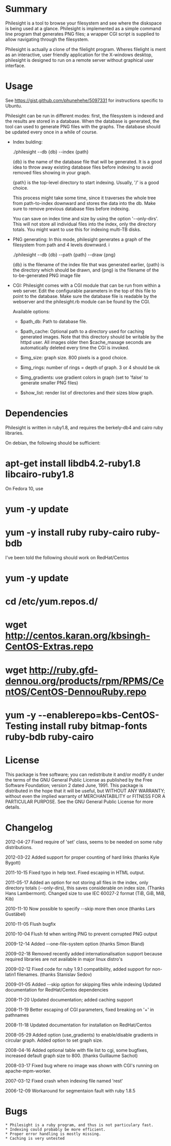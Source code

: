 Summary
=======

Philesight is a tool to browse your filesystem and see where the diskspace is
being used at a glance. Philesight is implemented as a simple command line
program that generates PNG files; a wrapper CGI script is supplied to allow
navigating through the filesystem.

Philesight is actually a clone of the filelight program. Wheres filelight is
ment as an interactive, user friendly application for the X-windows desktop,
philesight is designed to run on a remote server without graphical user
interface.


Usage
=====

See https://gist.github.com/phunehehe/5097331 for instructions specific to Ubuntu.

Philesight can be run in different modes: first, the filesystem is indexed
and the results are stored in a database. When the database is generated, the
tool can used to generate PNG files with the graphs. The database should be
updated every once in a while of course.

 * Index bulding:

    ./philesight --db {db} --index {path}

   {db} is the name of the database file that will be generated. It is a good
   idea to throw away existing database files before indexing to avoid removed
   files showing in your graph.

   {path} is the top-level directory to start indexing. Usually, '/' is a
   good choice.

   This process might take some time, since it traverses the whole tree
   from path-to-index downward and stores the data into the db. Make
   sure to remove previous database files before indexing.

   You can save on index time and size by using the option '--only-dirs'. This
   will not store all individual files into the index, only the directory
   totals. You might want to use this for indexing multi-TB disks.

 * PNG generating: In this mode, philesight generates a graph of the
   filesystem from path and 4 levels downward. i

    ./philesight --db {db} --path {path} --draw {png}

   {db} is the filename of the index file that was generated earlier,
   {path} is the directory which should be drawn, and {png} is the filename
   of the to-be-generated PNG image file


 * CGI: Philesight comes with a CGI module that can be run from within a
   web server. Edit the configurable parameters in the top of this file
   to point to the database. Make sure the database file is readable by
   the webserver and the philesight.rb module can be found by the CGI.

   Available options:

   * $path_db: Path to database file.

   * $path_cache: Optional path to a directory used for caching generated
     images. Note that this directory should be writable by the httpd user.
     All images older then $cache_maxage seconds are automatically deleted
     every time the CGI is invoked.

   * $img_size: graph size. 800 pixels is a good choice.

   * $img_rings: number of rings = depth of graph. 3 or 4 should be ok

   * $img_gradients: use gradient colors in graph (set to 'false' to generate
     smaller PNG files)

   * $show_list: render list of directories and their sizes blow graph.




Dependencies
============

Philesight is written in ruby1.8, and requires the berkely-db4 and cairo
ruby libraries.

On debian, the following should be sufficient:

  # apt-get install libdb4.2-ruby1.8 libcairo-ruby1.8

On Fedora 10, use

  # yum -y update
  # yum -y install ruby ruby-cairo ruby-bdb

I've been told the following should work on RedHat/Centos

  # yum -y update
  # cd /etc/yum.repos.d/
  # wget http://centos.karan.org/kbsingh-CentOS-Extras.repo
  # wget http://ruby.gfd-dennou.org/products/rpm/RPMS/CentOS/CentOS-DennouRuby.repo
  # yum -y --enablerepo=kbs-CentOS-Testing install ruby bitmap-fonts ruby-bdb ruby-cairo


License
=======

This package is free software; you can redistribute it and/or modify it under
the terms of the GNU General Public License as published by the Free Software
Foundation; version 2 dated June, 1991. This package is distributed in the hope
that it will be useful, but WITHOUT ANY WARRANTY; without even the implied
warranty of MERCHANTABILITY or FITNESS FOR A PARTICULAR PURPOSE. See the GNU
General Public License for more details.

Changelog
=========

2012-04-27  Fixed require of 'set' class, seems to be needed on some
        ruby distributions.

2012-03-22  Added support for proper counting of hard links (thanks
        Kyle Bygott)

2011-10-15  Fixed typo in help text. Fixed escaping in HTML output.

2011-05-17  Added an option for not storing all files in the index, only
        directory totals (--only-dirs), this saves considerable on
        index size. (Thanks Hans Lambermont). Changed size to use
        IEC 60027-2 format (TiB, GiB, MiB, Kib)

2010-11-10  Now possible to specify --skip <path> more then once (thanks
        Lars Gustäbel)

2010-11-05  Flush bugfix

2010-10-04  Flush fd when writing PNG to prevent corrupted PNG output

2009-12-14  Added --one-file-system option (thanks Simon Bland)

2009-02-18  Removed recently added internationalisation support because
        required libraries are not available in major linux distro's

2009-02-12  Fixed code for ruby 1.9.1 compatibility, added support for
        non-latin1 filenames. (thanks Stanislav Sedov)

2009-01-05  Added --skip option for skipping files while indexing
        Updated documentation for RedHat/Centos dependencies

2008-11-20  Updated documentation; added caching support

2008-11-19  Better escaping of CGI parameters, fixed breaking on '+' in
        pathnames

2008-11-18  Updated documentation for installation on RedHat/Centos

2008-05-29  Added option (use_gradients) to enable/disable gradients
        in circular graph. Added option to set graph size.

2008-04-16  Added optional table with file list to cgi, some bugfixes,
        increased default graph size to 800. (thanks Guillaume Sachot)

2008-03-17  Fixed bug where no image was shown with CGI's running
        on apache-mpm-worker.

2007-03-12  Fixed crash when indexing file named 'rest'

2006-12-09  Workaround for segmentaion fault with ruby 1.8.5


Bugs
====

    * Philesight is a ruby program, and thus is not particulary fast.
    * Indexing could probably be more efficient.
    * Proper error handling is mostly missing.
    * Caching is very untested
